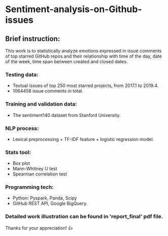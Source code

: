 # Sentiment-analysis-on-Github-issues

## Brief instruction:
This work is to statistically analyze emotions expressed in issue comments of top starred GitHub repos and their relationship with time of the day, date of the week, time span between created and closed dates.

### Testing data:
- Textual issues of top 250 most starred projects, from 2017.1 to 2019.4.
- 1064458 issue comments in total.
### Training and validation data: 
- The sentiment140 dataset from Stanford University.
### NLP process:
- Lexical preprocessing + TF-IDF feature + logistic regression model.
### Stats tool:
- Box plot
- Mann-Whitney U test 
- Spearman correlation test
### Programming tech:
- Python: Pyspark, Panda, Scipy
- GitHub REST API, Google BigQuery.

### Detailed work illustration can be found in 'report_final' pdf file.
Thanks for your appreciation! :+1:
